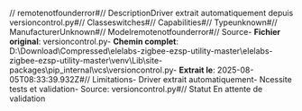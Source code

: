 // remotenotfounderror#// DescriptionDriver extrait automatiquement depuis versioncontrol.py#// Classeswitches#// Capabilities#// Typeunknown#// ManufacturerUnknown#// Modelremotenotfounderror#// Source- **Fichier original**: versioncontrol.py- **Chemin complet**: D:\Download\Compressed\elelabs-zigbee-ezsp-utility-master\elelabs-zigbee-ezsp-utility-master\venv\Lib\site-packages\pip\_internal\vcs\versioncontrol.py- **Extrait le**: 2025-08-05T08:33:39.932Z#// Limitations- Driver extrait automatiquement- Ncessite tests et validation- Source: versioncontrol.py#// Statut En attente de validation